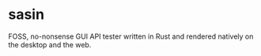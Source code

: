 # sasin
FOSS, no-nonsense GUI API tester written in Rust and rendered natively on the desktop and the web.
